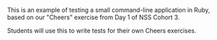 This is an example of testing a small command-line application in Ruby, based on our "Cheers" exercise from Day 1 of NSS Cohort 3.

Students will use this to write tests for their own Cheers exercises.
